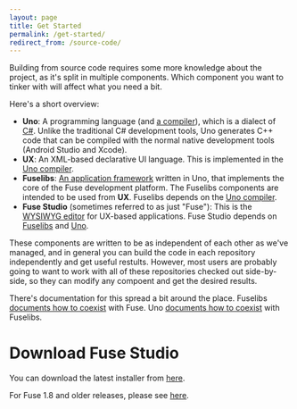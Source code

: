 ```yaml
---
layout: page
title: Get Started
permalink: /get-started/
redirect_from: /source-code/
---
```

Building from source code requires some more knowledge about the project,
as it's split in multiple components. Which component you want to tinker
with will affect what you need a bit.

Here's a short overview:
* **Uno**: A programming language (and
  [a compiler][1]), which is a dialect of [C#][2]. Unlike the traditional
  C# development tools, Uno generates C++ code that can be compiled with
  the normal native development tools (Android Studio and Xcode).
* **UX**: An XML-based declarative UI language. This is implemented in the
  [Uno compiler][1].
* **Fuselibs**: [An application framework][3]
  written in Uno, that implements the core of the Fuse development platform.
  The Fuselibs components are intended to be used from **UX**. Fuselibs
  depends on the [Uno compiler][1].
* **Fuse Studio** (sometimes referred to as just "Fuse"): This is the
  [WYSIWYG editor][4] for UX-based applications. Fuse Studio depends on
  [Fuselibs][3] and [Uno][1].

These components are written to be as independent of each other as we've
managed, and in general you can build the code in each repository
independently and get useful restults. However, most users are probably
going to want to work with all of these repositories checked out
side-by-side, so they can modify any compoent and get the desired
results.

There's documentation for this spread a bit around the place. Fuselibs
[documents how to coexist][5] with Fuse. Uno [documents how to coexist][6] with
Fuselibs.

[1]: https://github.com/fuse-open/uno
[2]: https://en.wikipedia.org/wiki/C_Sharp_(programming_language)
[3]: https://github.com/fuse-open/fuselibs
[4]: https://github.com/fuse-open/fuse-studio
[5]: https://github.com/fuse-open/fuselibs/blob/master/README.md#fuse
[6]: https://github.com/fuse-open/uno/blob/master/Documentation/Configuration.md#standard-library

# Download Fuse Studio

You can download the latest installer from <a href="https://github.com/fuse-open/fuse-studio/releases" target="_blank">here</a>.

For Fuse 1.8 and older releases, please see <a href="https://github.com/fusetools/fuse-releases/releases" target="_blank">here</a>.

